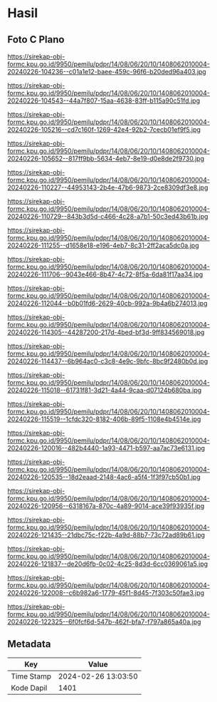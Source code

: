 # Hasil

## Foto C Plano

https://sirekap-obj-formc.kpu.go.id/9950/pemilu/pdpr/14/08/06/20/10/1408062010004-20240226-104236--c01a1e12-baee-459c-96f6-b20ded96a403.jpg

https://sirekap-obj-formc.kpu.go.id/9950/pemilu/pdpr/14/08/06/20/10/1408062010004-20240226-104543--44a7f807-15aa-4638-83ff-b115a90c51fd.jpg

https://sirekap-obj-formc.kpu.go.id/9950/pemilu/pdpr/14/08/06/20/10/1408062010004-20240226-105216--cd7c160f-1269-42e4-92b2-7cecb01ef9f5.jpg

https://sirekap-obj-formc.kpu.go.id/9950/pemilu/pdpr/14/08/06/20/10/1408062010004-20240226-105652--817ff9bb-5634-4eb7-8e19-d0e8de2f9730.jpg

https://sirekap-obj-formc.kpu.go.id/9950/pemilu/pdpr/14/08/06/20/10/1408062010004-20240226-110227--44953143-2b4e-47b6-9873-2ce8309df3e8.jpg

https://sirekap-obj-formc.kpu.go.id/9950/pemilu/pdpr/14/08/06/20/10/1408062010004-20240226-110729--843b3d5d-c466-4c28-a7b1-50c3ed43b61b.jpg

https://sirekap-obj-formc.kpu.go.id/9950/pemilu/pdpr/14/08/06/20/10/1408062010004-20240226-111255--d1658e18-e196-4eb7-8c31-2ff2aca5dc0a.jpg

https://sirekap-obj-formc.kpu.go.id/9950/pemilu/pdpr/14/08/06/20/10/1408062010004-20240226-111706--9043e466-8b47-4c72-8f5a-6da81f17aa34.jpg

https://sirekap-obj-formc.kpu.go.id/9950/pemilu/pdpr/14/08/06/20/10/1408062010004-20240226-112044--b0b01fd6-2629-40cb-992a-9b4a6b274013.jpg

https://sirekap-obj-formc.kpu.go.id/9950/pemilu/pdpr/14/08/06/20/10/1408062010004-20240226-114305--44287200-217d-4bed-bf3d-9ff834569018.jpg

https://sirekap-obj-formc.kpu.go.id/9950/pemilu/pdpr/14/08/06/20/10/1408062010004-20240226-114437--6b964ac0-c3c8-4e9c-9bfc-8bc9f2480b0d.jpg

https://sirekap-obj-formc.kpu.go.id/9950/pemilu/pdpr/14/08/06/20/10/1408062010004-20240226-115018--61731f81-3d21-4a44-9caa-d07124b680ba.jpg

https://sirekap-obj-formc.kpu.go.id/9950/pemilu/pdpr/14/08/06/20/10/1408062010004-20240226-115519--1cfdc320-8182-406b-89f5-1108e4b4514e.jpg

https://sirekap-obj-formc.kpu.go.id/9950/pemilu/pdpr/14/08/06/20/10/1408062010004-20240226-120016--482b4440-1a93-4471-b597-aa7ac73e6131.jpg

https://sirekap-obj-formc.kpu.go.id/9950/pemilu/pdpr/14/08/06/20/10/1408062010004-20240226-120535--18d2eaad-2148-4ac6-a5f4-1f3f97cb50b1.jpg

https://sirekap-obj-formc.kpu.go.id/9950/pemilu/pdpr/14/08/06/20/10/1408062010004-20240226-120956--6318167a-870c-4a89-9014-ace39f93935f.jpg

https://sirekap-obj-formc.kpu.go.id/9950/pemilu/pdpr/14/08/06/20/10/1408062010004-20240226-121435--21dbc75c-f22b-4a9d-88b7-73c72ad89b61.jpg

https://sirekap-obj-formc.kpu.go.id/9950/pemilu/pdpr/14/08/06/20/10/1408062010004-20240226-121837--de20d6fb-0c02-4c25-8d3d-6cc0369061a5.jpg

https://sirekap-obj-formc.kpu.go.id/9950/pemilu/pdpr/14/08/06/20/10/1408062010004-20240226-122008--c6b982a6-1779-45f1-8d45-7f303c50fae3.jpg

https://sirekap-obj-formc.kpu.go.id/9950/pemilu/pdpr/14/08/06/20/10/1408062010004-20240226-122325--6f0fcf6d-547b-462f-bfa7-f797a865a40a.jpg


## Metadata

| Key        | Value               |
| ---------- | ------------------- |
| Time Stamp | 2024-02-26 13:03:50 |
| Kode Dapil | 1401                |



